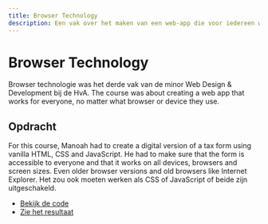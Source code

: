 ```yaml
---
title: Browser Technology
description: Een vak over het maken van een web-app die voor iedereen werkt, ongeacht welke browser of apparaat ze gebruiken.
---
```


# Browser Technology

Browser technologie was het derde vak van de minor Web Design & Development bij de HvA. The course was about creating a web app that works for everyone, no matter what browser or device they use.

## Opdracht

For this course, Manoah had to create a digital version of a tax form using vanilla HTML, CSS and JavaScript. He had to make sure that the form is accessible to everyone and that it works on all devices, browsers and screen sizes. Even older browser versions and old browsers like Internet Explorer. Het zou ook moeten werken als CSS of JavaScript of beide zijn uitgeschakeld.

- [Bekijk de code](https://github.com/mtdvlpr/bt-tax-form)
- [Zie het resultaat](https://mtdvlpr.github.io/bt-tax-form/)
